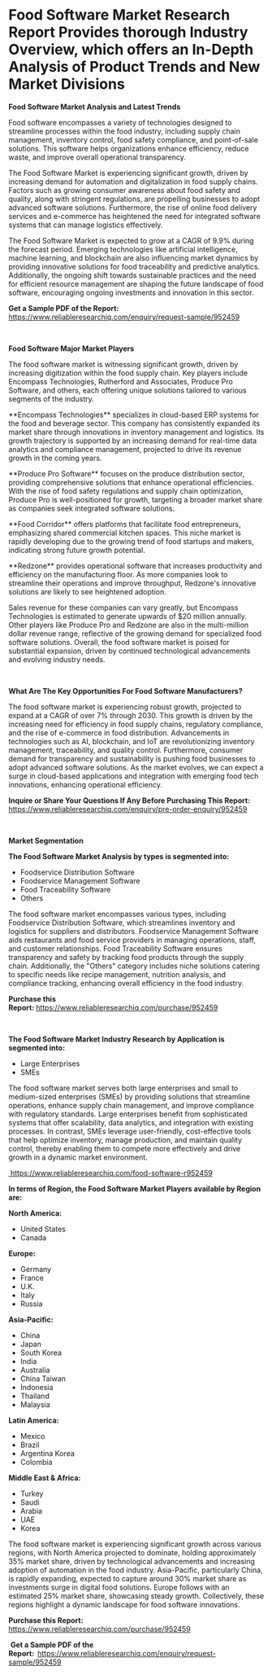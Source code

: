 <p><h1>Food Software Market Research Report Provides thorough Industry Overview, which offers an In-Depth Analysis of Product Trends and New Market Divisions</h1></p><p><strong>Food Software Market Analysis and Latest Trends</strong></p>
<p><p>Food software encompasses a variety of technologies designed to streamline processes within the food industry, including supply chain management, inventory control, food safety compliance, and point-of-sale solutions. This software helps organizations enhance efficiency, reduce waste, and improve overall operational transparency.</p><p>The Food Software Market is experiencing significant growth, driven by increasing demand for automation and digitalization in food supply chains. Factors such as growing consumer awareness about food safety and quality, along with stringent regulations, are propelling businesses to adopt advanced software solutions. Furthermore, the rise of online food delivery services and e-commerce has heightened the need for integrated software systems that can manage logistics effectively.</p><p>The Food Software Market is expected to grow at a CAGR of 9.9% during the forecast period. Emerging technologies like artificial intelligence, machine learning, and blockchain are also influencing market dynamics by providing innovative solutions for food traceability and predictive analytics. Additionally, the ongoing shift towards sustainable practices and the need for efficient resource management are shaping the future landscape of food software, encouraging ongoing investments and innovation in this sector.</p></p>
<p><strong>Get a Sample PDF of the Report:&nbsp;</strong> <a href="https://www.reliableresearchiq.com/enquiry/request-sample/952459?utm_campaign=2325&utm_medium=2&utm_source=Github&utm_content=ia&utm_term=17042025&utm_id=food-software">https://www.reliableresearchiq.com/enquiry/request-sample/952459</a></p>
<p>&nbsp;</p>
<p><strong>Food Software Major Market Players</strong></p>
<p><p>The food software market is witnessing significant growth, driven by increasing digitization within the food supply chain. Key players include Encompass Technologies, Rutherford and Associates, Produce Pro Software, and others, each offering unique solutions tailored to various segments of the industry.</p><p>**Encompass Technologies** specializes in cloud-based ERP systems for the food and beverage sector. This company has consistently expanded its market share through innovations in inventory management and logistics. Its growth trajectory is supported by an increasing demand for real-time data analytics and compliance management, projected to drive its revenue growth in the coming years.</p><p>**Produce Pro Software** focuses on the produce distribution sector, providing comprehensive solutions that enhance operational efficiencies. With the rise of food safety regulations and supply chain optimization, Produce Pro is well-positioned for growth, targeting a broader market share as companies seek integrated software solutions.</p><p>**Food Corridor** offers platforms that facilitate food entrepreneurs, emphasizing shared commercial kitchen spaces. This niche market is rapidly developing due to the growing trend of food startups and makers, indicating strong future growth potential.</p><p>**Redzone** provides operational software that increases productivity and efficiency on the manufacturing floor. As more companies look to streamline their operations and improve throughput, Redzone's innovative solutions are likely to see heightened adoption.</p><p>Sales revenue for these companies can vary greatly, but Encompass Technologies is estimated to generate upwards of $20 million annually. Other players like Produce Pro and Redzone are also in the multi-million dollar revenue range, reflective of the growing demand for specialized food software solutions. Overall, the food software market is poised for substantial expansion, driven by continued technological advancements and evolving industry needs.</p></p>
<p>&nbsp;</p>
<p><strong>What Are The Key Opportunities For Food Software Manufacturers?</strong></p>
<p><p>The food software market is experiencing robust growth, projected to expand at a CAGR of over 7% through 2030. This growth is driven by the increasing need for efficiency in food supply chains, regulatory compliance, and the rise of e-commerce in food distribution. Advancements in technologies such as AI, blockchain, and IoT are revolutionizing inventory management, traceability, and quality control. Furthermore, consumer demand for transparency and sustainability is pushing food businesses to adopt advanced software solutions. As the market evolves, we can expect a surge in cloud-based applications and integration with emerging food tech innovations, enhancing operational efficiency.</p></p>
<p><strong>Inquire or Share Your Questions If Any Before Purchasing This Report:</strong> <a href="https://www.reliableresearchiq.com/enquiry/pre-order-enquiry/952459?utm_campaign=2325&utm_medium=2&utm_source=Github&utm_content=ia&utm_term=17042025&utm_id=food-software">https://www.reliableresearchiq.com/enquiry/pre-order-enquiry/952459</a></p>
<p>&nbsp;</p>
<p><strong>Market Segmentation</strong></p>
<p><strong>The Food Software Market Analysis by types is segmented into:</strong></p>
<p><ul><li>Foodservice Distribution Software</li><li>Foodservice Management Software</li><li>Food Traceability Software</li><li>Others</li></ul></p>
<p><p>The food software market encompasses various types, including Foodservice Distribution Software, which streamlines inventory and logistics for suppliers and distributors. Foodservice Management Software aids restaurants and food service providers in managing operations, staff, and customer relationships. Food Traceability Software ensures transparency and safety by tracking food products through the supply chain. Additionally, the "Others" category includes niche solutions catering to specific needs like recipe management, nutrition analysis, and compliance tracking, enhancing overall efficiency in the food industry.</p></p>
<p><strong>Purchase this Report:&nbsp;</strong><a href="https://www.reliableresearchiq.com/purchase/952459?utm_campaign=2325&utm_medium=2&utm_source=Github&utm_content=ia&utm_term=17042025&utm_id=food-software">https://www.reliableresearchiq.com/purchase/952459</a></p>
<p>&nbsp;</p>
<p><strong>The Food Software Market Industry Research by Application is segmented into:</strong></p>
<p><ul><li>Large Enterprises</li><li>SMEs</li></ul></p>
<p><p>The food software market serves both large enterprises and small to medium-sized enterprises (SMEs) by providing solutions that streamline operations, enhance supply chain management, and improve compliance with regulatory standards. Large enterprises benefit from sophisticated systems that offer scalability, data analytics, and integration with existing processes. In contrast, SMEs leverage user-friendly, cost-effective tools that help optimize inventory, manage production, and maintain quality control, thereby enabling them to compete more effectively and drive growth in a dynamic market environment.</p></p>
<p><a href="https://www.reliableresearchiq.com/food-software-r952459?utm_campaign=2325&utm_medium=2&utm_source=Github&utm_content=ia&utm_term=17042025&utm_id=food-software">&nbsp;https://www.reliableresearchiq.com/food-software-r952459</a></p>
<p><strong>In terms of Region, the Food Software Market Players available by Region are:</strong></p>
<p>
    <p> <strong> North America: </strong>
        <ul>
            <li>United States</li>
            <li>Canada</li>
        </ul>
        </p> 
    <p> <strong> Europe: </strong>
        <ul>
            <li>Germany</li>
            <li>France</li>
            <li>U.K.</li>
            <li>Italy</li>
            <li>Russia</li>
        </ul>
        </p> 
    <p> <strong> Asia-Pacific: </strong>
        <ul>
            <li>China</li>
            <li>Japan</li>
            <li>South Korea</li>
            <li>India</li>
            <li>Australia</li>
            <li>China Taiwan</li>
            <li>Indonesia</li>
            <li>Thailand</li>
            <li>Malaysia</li>
        </ul>
        </p> 
    <p> <strong> Latin America: </strong>
        <ul>
            <li>Mexico</li>
            <li>Brazil</li>
            <li>Argentina Korea</li>
            <li>Colombia</li>
        </ul>
        </p> 
    <p> <strong> Middle East & Africa: </strong>
        <ul>
            <li>Turkey</li>
            <li>Saudi</li>
            <li>Arabia</li>
            <li>UAE</li>
            <li>Korea</li>
        </ul>
    </p>
    </p>
<p><p>The food software market is experiencing significant growth across various regions, with North America projected to dominate, holding approximately 35% market share, driven by technological advancements and increasing adoption of automation in the food industry. Asia-Pacific, particularly China, is rapidly expanding, expected to capture around 30% market share as investments surge in digital food solutions. Europe follows with an estimated 25% market share, showcasing steady growth. Collectively, these regions highlight a dynamic landscape for food software innovations.</p></p>
<p><strong>Purchase this Report: </strong><a href="https://www.reliableresearchiq.com/purchase/952459?utm_campaign=2325&utm_medium=2&utm_source=Github&utm_content=ia&utm_term=17042025&utm_id=food-software">https://www.reliableresearchiq.com/purchase/952459</a></p>
<p>&nbsp;<strong>Get a Sample PDF of the Report:&nbsp;&nbsp;</strong><a href="https://www.reliableresearchiq.com/enquiry/request-sample/952459?utm_campaign=2325&utm_medium=2&utm_source=Github&utm_content=ia&utm_term=17042025&utm_id=food-software">https://www.reliableresearchiq.com/enquiry/request-sample/952459</a></p>
<p><strong></strong></p>
<p><p></p><p></p><p></p></p>